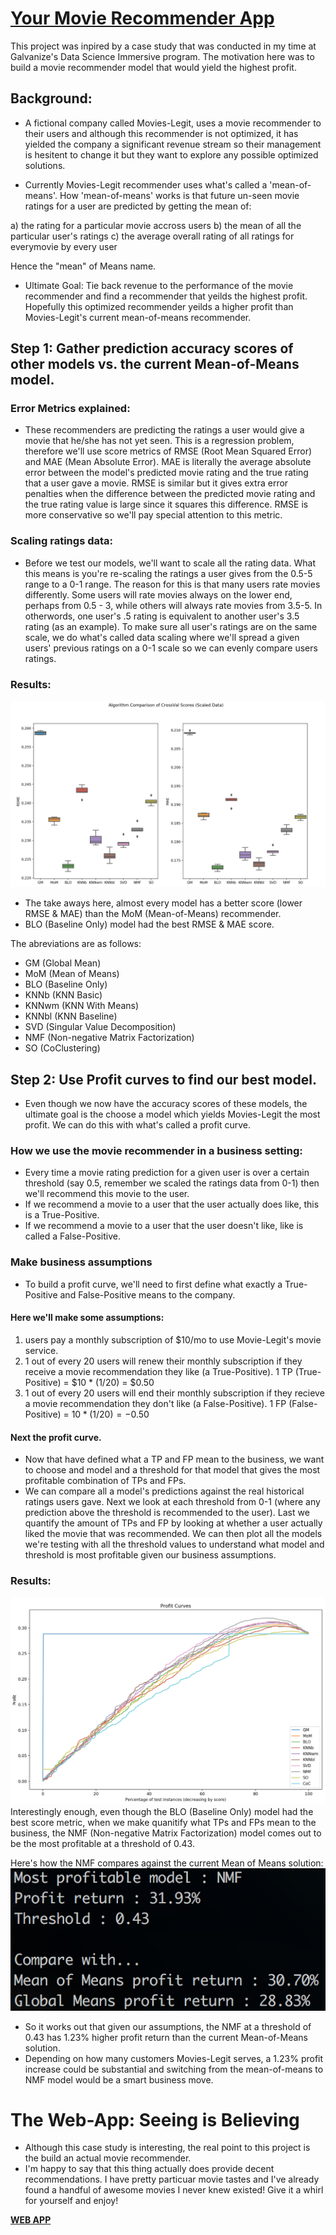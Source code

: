 # [Your Movie Recommender App](http://ec2-52-91-161-183.compute-1.amazonaws.com:8105/)

This project was inpired by a case study that was conducted in my time at Galvanize's Data Science Immersive program. The motivation here was to build a movie recommender model that would yield the highest profit. 

## Background:
- A fictional company called Movies-Legit, uses a movie recommender to their users and although this recommender is not optimized, it has yielded the company a significant revenue stream so their management is hesitent to change it but they want to explore any possible optimized solutions.

- Currently Movies-Legit recommender uses what's called a 'mean-of-means'. How 'mean-of-means' works is that future un-seen movie ratings for a user are predicted by getting the mean of:

a) the rating for a particular movie accross users
b) the mean of all the particular user's ratings
c) the average overall rating of all ratings for everymovie by every user

Hence the "mean" of Means name.

- Ultimate Goal: Tie back revenue to the performance of the movie recommender and find a recommender that yeilds the highest profit. Hopefully this optimized recommender yeilds a higher profit than Movies-Legit's current mean-of-means recommender.

## Step 1: Gather prediction accuracy scores of other models vs. the current Mean-of-Means model.
### Error Metrics explained:
- These recommenders are predicting the ratings a user would give a movie that he/she has not yet seen. This is a regression problem, therefore we'll use score metrics of RMSE (Root Mean Squared Error) and MAE (Mean Absolute Error). MAE is literally the average absolute error between the model's predicted movie rating and the true rating that a user gave a movie. RMSE is similar but it gives extra error penalties when the difference between the predicted movie rating and the true rating value is large since it squares this difference. RMSE is more conservative so we'll pay special attention to this metric.

### Scaling ratings data:
- Before we test our models, we'll want to scale all the rating data. What this means is you're re-scaling the ratings a user gives from the 0.5-5 range to a 0-1 range. The reason for this is that many users rate movies differently. Some users will rate movies always on the lower end, perhaps from 0.5 - 3, while others will always rate movies from 3.5-5. In otherwords, one user's .5 rating is equivalent to another user's 3.5 rating (as an example). To make sure all user's ratings are on the same scale, we do what's called data scaling where we'll spread a given users' previous ratings on a 0-1 scale so we can evenly compare users ratings.

### Results:
![CV score of all models, RMSE & MAE](images/cross_val_box_plot_scaled_data_v2.png)
- The take aways here, almost every model has a better score (lower RMSE & MAE) than the MoM (Mean-of-Means) recommender.
- BLO (Baseline Only) model had the best RMSE & MAE score.

The abreviations are as follows:
- GM (Global Mean)
- MoM (Mean of Means)
- BLO (Baseline Only)
- KNNb (KNN Basic)
- KNNwm (KNN With Means)
- KNNbl (KNN Baseline)
- SVD (Singular Value Decomposition)
- NMF (Non-negative Matrix Factorization)
- SO (CoClustering)

## Step 2: Use Profit curves to find our best model.
- Even though we now have the accuracy scores of these models, the ultimate goal is the choose a model which yields Movies-Legit the most profit. We can do this with what's called a profit curve.

### How we use the movie recommender in a business setting:
- Every time a movie rating prediction for a given user is over a certain threshold (say 0.5, remember we scaled the ratings data from 0-1) then we'll recommend this movie to the user.
- If we recommend a movie to a user that the user actually does like, this is a True-Positive.
- If we recommend a movie to a user that the user doesn't like, like is called a False-Positive.

### Make business assumptions
- To build a profit curve, we'll need to first define what exactly a True-Positive and False-Positive means to the company.
#### Here we'll make some assumptions:
1. users pay a monthly subscription of $10/mo to use Movie-Legit's movie service.
2. 1 out of every 20 users will renew their monthly subscription if they receive a movie recommendation they like (a True-Positive). 1 TP (True-Positive) = $10 * (1/20) = $0.50
3. 1 out of every 20 users will end their monthly subscription if they recieve a movie recommendation they don't like (a False-Positive). 1 FP (False-Positive) = $10 * (1/20) = -$0.50

#### Next the profit curve.
- Now that have defined what a TP and FP mean to the business, we want to choose and model and a threshold for that model that gives the most profitable combination of TPs and FPs.
- We can compare all a model's predictions against the real historical ratings users gave. Next we look at each threshold from 0-1 (where any prediction above the threshold is recommended to the user). Last we quantify the amount of TPs and FP by looking at whether a user actually liked the movie that was recommended. We can then plot all the models we're testing with all the threshold values to understand what model and threshold is most profitable given our business assumptions.

### Results:
![profit curves](images/profit_curves_v1.png)
Interestingly enough, even though the BLO (Baseline Only) model had the best score metric, when we make quanitify what TPs and FPs mean to the business, the NMF (Non-negative Matrix Factorization) model comes out to be the most profitable at a threshold of 0.43.

Here's how the NMF compares against the current Mean of Means solution:
![profit_score](images/profit_results_v1.png)
- So it works out that given our assumptions, the NMF at a threshold of 0.43 has 1.23% higher profit return than the current Mean-of-Means solution.
- Depending on how many customers Movies-Legit serves, a 1.23% profit increase could be substantial and switching from the mean-of-means to NMF model would be a smart business move.

# The Web-App: Seeing is Believing
- Although this case study is interesting, the real point to this project is the build an actual movie recommender.
- I'm happy to say that this thing actually does provide decent recommendations. I have pretty particuar movie tastes and I've already found a handful of awesome movies I never knew existed!
Give it a whirl for yourself and enjoy!

[**WEB APP**](http://ec2-52-91-161-183.compute-1.amazonaws.com:8105/)

